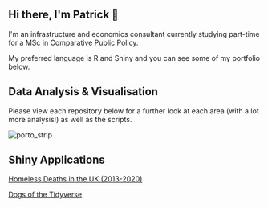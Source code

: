 ## Hi there, I'm Patrick 👋

I'm an infrastructure and economics consultant currently studying part-time for a MSc in Comparative Public Policy. 

My preferred language is R and Shiny and you can see some of my portfolio below.

## Data Analysis & Visualisation
Please view each repository below for a further look at each area (with a lot more analysis!) as well as the scripts.

![porto_strip](https://user-images.githubusercontent.com/79040885/179021683-e217acfa-80a8-4780-881d-a0a4887f00ed.png)

## Shiny Applications

[Homeless Deaths in the UK (2013-2020)](https://nearanddistant.shinyapps.io/uk_homless_deaths/)

[Dogs of the Tidyverse](https://nearanddistant.shinyapps.io/Dogs_of_the_Tidyverse/)

<!--
Anything I don't want to appear.
-->
